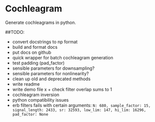 # Cochleagram 
Generate cochleagrams in python.

##TODO:
+ convert docstrings to np format
+ build and format docs
+ put docs on github
+ quick wrapper for batch cochleagram generation
+ test padding (pad_factor)
+ sensible parameters for downsampling?
+ sensible parameters for nonlinearity?
+ clean up old and deprecated methods
+ write readme
+ write demo file
x + check filter overlap sums to 1
+ cochleagram inversion
+ python compatibility issues
+ erb filters fails with certain arguments: 
`N: 680, sample_factor: 15, signal_length: 2433, sr: 32593, low_lim: 147, hi_lim: 16296, pad_factor: None`
